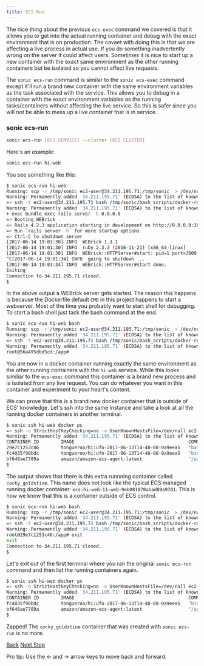 ```yaml
---
title: ECS Run
---
```


The nice thing about the previous `ecs-exec` command we covered is that it allows you to get into the actual running container and debug with the exact environment that is on production.  The cavaet with doing this is that we are affecting a live process in actual use. If you do something inadvertently wrong on the server it could affect users.  Sometimes it is nice to start up a new container with the exact same environment as the other running containers but be isolated so you cannot affect live requests.

The `sonic ecs-run` command is similar to the `sonic ecs-exec` command except it'll run a brand new container with the same environment variables as the task associated with the service. This allows you to debug in a container with the exact environment variables as the running tasks/containers without affecting the live service. So this is safer since you will not be able to mess up a live container that is in service.

### sonic ecs-run

```sh
sonic ecs-run [ECS_SERVICE] --cluster [ECS_CLUSTER]
```

Here's an example:

```sh
sonic ecs-run hi-web
```

You see something like this:

```sh
$ sonic ecs-run hi-web
Running: scp -r /tmp/sonic ec2-user@34.211.195.71:/tmp/sonic  > /dev/null
Warning: Permanently added '34.211.195.71' (ECDSA) to the list of known hosts.
=> ssh -t ec2-user@34.211.195.71 bash /tmp/sonic/bash_scripts/docker-run.sh
Warning: Permanently added '34.211.195.71' (ECDSA) to the list of known hosts.
+ exec bundle exec rails server -b 0.0.0.0
=> Booting WEBrick
=> Rails 4.2.3 application starting in development on http://0.0.0.0:3000
=> Run `rails server -h` for more startup options
=> Ctrl-C to shutdown server
[2017-06-14 19:01:30] INFO  WEBrick 1.3.1
[2017-06-14 19:01:30] INFO  ruby 2.3.3 (2016-11-21) [x86_64-linux]
[2017-06-14 19:01:30] INFO  WEBrick::HTTPServer#start: pid=1 port=3000
^C[2017-06-14 19:01:34] INFO  going to shutdown ...
[2017-06-14 19:01:34] INFO  WEBrick::HTTPServer#start done.
Exiting
Connection to 34.211.195.71 closed.
$
```

In the above output a WEBrick server gets started.  The reason this happens is because the Dockerfile default `CMD` in this project happens to start a webserver.  Most of the time you probably want to start shell for debugging.  To start a bash shell just tack the bash command at the end.

```sh
$ sonic ecs-run hi-web bash
Running: scp -r /tmp/sonic ec2-user@34.211.195.71:/tmp/sonic  > /dev/null
Warning: Permanently added '34.211.195.71' (ECDSA) to the list of known hosts.
=> ssh -t ec2-user@34.211.195.71 bash /tmp/sonic/bash_scripts/docker-run.sh bash
Warning: Permanently added '34.211.195.71' (ECDSA) to the list of known hosts.
root@56a495dbd5cd:/app#
```

You are now in a docker container running exactly the same environment as the other running containers with the `hi-web` service. While this looks similiar to the `ecs-exec` command this container is a brand new process and is isolated from any live request. You can do whatever you want in this container and experiment to your heart's content.

We can prove that this is a brand new docker container that is outside of ECS' knowledge. Let's ssh into the same instance and take a look at all the running docker containers in another terminal.

```sh
$ sonic ssh hi-web docker ps
=> ssh -o StrictHostKeyChecking=no -o UserKnownHostsFile=/dev/null ec2-user@34.211.195.71 docker ps
Warning: Permanently added '34.211.195.71' (ECDSA) to the list of known hosts.
CONTAINER ID        IMAGE                                          COMMAND             CREATED             STATUS              PORTS                     NAMES
29e7c1253c46        tongueroo/hi:ufo-2017-06-13T14-48-08-0a9eea5   "bash"              54 seconds ago      Up 53 seconds       3000/tcp                  cocky_goldstine
fc4035f90bdc        tongueroo/hi:ufo-2017-06-13T14-48-08-0a9eea5   "bin/web"           About an hour ago   Up About an hour    0.0.0.0:32768->3000/tcp   ecs-hi-web-11-web-9eb081978abad89a9701
bf646ae7789a        amazon/amazon-ecs-agent:latest                 "/agent"            About an hour ago   Up About an hour                              ecs-agent
$
```

The output shows that there is this extra runnning container called `cocky_goldstine`.  This name does not look like the typical ECS managed running docker container: `ecs-hi-web-11-web-9eb081978abad89a9701`.  This is how we know that this is a container outside of ECS control.

```sh
$ sonic ecs-run hi-web bash
Running: scp -r /tmp/sonic ec2-user@34.211.195.71:/tmp/sonic  > /dev/null
Warning: Permanently added '34.211.195.71' (ECDSA) to the list of known hosts.
=> ssh -t ec2-user@34.211.195.71 bash /tmp/sonic/bash_scripts/docker-run.sh bash
Warning: Permanently added '34.211.195.71' (ECDSA) to the list of known hosts.
root@29e7c1253c46:/app# exit
exit
Connection to 34.211.195.71 closed.
$
```

Let's exit out of the first terminal where you ran the original `sonic ecs-run` command and then list the running containers again.

```sh
$ sonic ssh hi-web docker ps
=> ssh -o StrictHostKeyChecking=no -o UserKnownHostsFile=/dev/null ec2-user@34.211.195.71 docker ps
Warning: Permanently added '34.211.195.71' (ECDSA) to the list of known hosts.
CONTAINER ID        IMAGE                                          COMMAND             CREATED             STATUS              PORTS                     NAMES
fc4035f90bdc        tongueroo/hi:ufo-2017-06-13T14-48-08-0a9eea5   "bin/web"           About an hour ago   Up About an hour    0.0.0.0:32768->3000/tcp   ecs-hi-web-11-web-9eb081978abad89a9701
bf646ae7789a        amazon/amazon-ecs-agent:latest                 "/agent"            About an hour ago   Up About an hour                              ecs-agent
$
```

Zapped!  The `cocky_goldstine` container that was created with `sonic ecs-run` is no more.

<a id="prev" class="btn btn-basic" href="{% link _docs/tutorial-ecs-exec.md %}">Back</a>
<a id="next" class="btn btn-primary" href="{% link _docs/tutorial-execute.md %}">Next Step</a>
<p class="keyboard-tip">Pro tip: Use the <- and -> arrow keys to move back and forward.</p>
